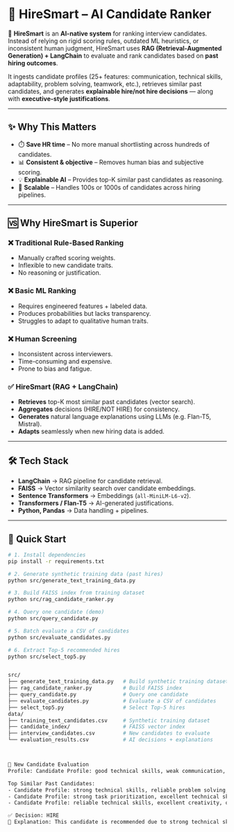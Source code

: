 # 🤖 HireSmart – AI Candidate Ranker

🚀 **HireSmart** is an **AI-native system** for ranking interview candidates.  
Instead of relying on rigid scoring rules, outdated ML heuristics, or inconsistent human judgment, HireSmart uses **RAG (Retrieval-Augmented Generation) + LangChain** to evaluate and rank candidates based on **past hiring outcomes**.  

It ingests candidate profiles (25+ features: communication, technical skills, adaptability, problem solving, teamwork, etc.), retrieves similar past candidates, and generates **explainable hire/not hire decisions** — along with **executive-style justifications**.  

---

## ✨ Why This Matters
- ⏱️ **Save HR time** – No more manual shortlisting across hundreds of candidates.  
- 📊 **Consistent & objective** – Removes human bias and subjective scoring.  
- 💡 **Explainable AI** – Provides top-K similar past candidates as reasoning.  
- 🔮 **Scalable** – Handles 100s or 1000s of candidates across hiring pipelines.  

---

## 🆚 Why HireSmart is Superior
### ❌ Traditional Rule-Based Ranking
- Manually crafted scoring weights.  
- Inflexible to new candidate traits.  
- No reasoning or justification.  

### ❌ Basic ML Ranking
- Requires engineered features + labeled data.  
- Produces probabilities but lacks transparency.  
- Struggles to adapt to qualitative human traits.  

### ❌ Human Screening
- Inconsistent across interviewers.  
- Time-consuming and expensive.  
- Prone to bias and fatigue.  

### ✅ HireSmart (RAG + LangChain)
- **Retrieves** top-K most similar past candidates (vector search).  
- **Aggregates** decisions (HIRE/NOT HIRE) for consistency.  
- **Generates** natural language explanations using LLMs (e.g. Flan-T5, Mistral).  
- **Adapts** seamlessly when new hiring data is added.  

---

## 🛠️ Tech Stack
- **LangChain** → RAG pipeline for candidate retrieval.  
- **FAISS** → Vector similarity search over candidate embeddings.  
- **Sentence Transformers** → Embeddings (`all-MiniLM-L6-v2`).  
- **Transformers / Flan-T5** → AI-generated justifications.  
- **Python, Pandas** → Data handling + pipelines.  

---

## 🚀 Quick Start

```bash
# 1. Install dependencies
pip install -r requirements.txt

# 2. Generate synthetic training data (past hires)
python src/generate_text_training_data.py

# 3. Build FAISS index from training dataset
python src/rag_candidate_ranker.py

# 4. Query one candidate (demo)
python src/query_candidate.py

# 5. Batch evaluate a CSV of candidates
python src/evaluate_candidates.py

# 6. Extract Top-5 recommended hires
python src/select_top5.py


src/
├── generate_text_training_data.py   # Build synthetic training dataset
├── rag_candidate_ranker.py          # Build FAISS index
├── query_candidate.py               # Query one candidate
├── evaluate_candidates.py           # Evaluate a CSV of candidates
├── select_top5.py                   # Select Top-5 hires
data/
├── training_text_candidates.csv     # Synthetic training dataset
├── candidate_index/                 # FAISS vector index
├── interview_candidates.csv         # New candidates to evaluate
└── evaluation_results.csv           # AI decisions + explanations



🎯 New Candidate Evaluation
Profile: Candidate Profile: good technical skills, weak communication, reliable problem solving, strong adaptability

Top Similar Past Candidates:
- Candidate Profile: strong technical skills, reliable problem solving, weak willing to learn | Label: HIRE
- Candidate Profile: strong task prioritization, excellent technical skills | Label: HIRE
- Candidate Profile: reliable technical skills, excellent creativity, outstanding adaptability | Label: HIRE

✅ Decision: HIRE
📝 Explanation: This candidate is recommended due to strong technical skills and adaptability, consistent with past successful hires.
